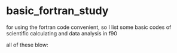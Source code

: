 # basic_fortran_study


for using the fortran code convenient, 
so I list some basic codes of scientific calculating and data analysis in f90

all of these blow:
   
